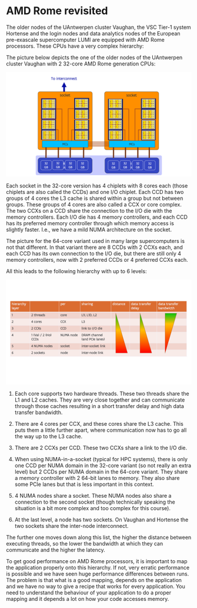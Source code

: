 # AMD Rome revisited

The older nodes of the UAntwerpen cluster Vaughan, the VSC Tier-1 system Hortense 
and the login nodes and data analytics nodes of the European pre-exascale supercomputer LUMI
are equipped with AMD Rome processors. These CPUs have a very complex hierarchy:

The picture below depicts the one of the older nodes of the UAntwerpen cluster
Vaughan with 2 32-core AMD Rome generation CPUs:

![Vaughan 32-core CPU AMD Rome ](../img/C02_S09_01_AMD_Rome_2.png)

Each socket in the 32-core version has 4 chiplets with 8 cores each (those chiplets
are also called the CCDs) and one I/O chiplet. Each CCD has two groups of 4 cores
the L3 cache is shared within a group but not between groups. These groups of 4 cores
are also called a CCX or core complex. The two CCXs on a CCD share the connection
to the I/O die with the memory controllers. Each I/O die has 4 memory controllers,
and each CCD has its preferred memory controller through which memory access is 
slightly faster. I.e., we have a mild NUMA architecture on the socket.

The picture for the 64-core variant used in many large supercomputers is not that 
different. In that variant there are 8 CCDs with 2 CCXs each, and each CCD has its 
own connection to the I/O die, but there are still only 4 memory controllers, now with
2 preferred CCDs or 4 preferred CCXs each.

All this leads to the following hierarchy with up to 6 levels:

![Hierarchy AMD Rome](../img/C03_S03_01_AMD_Rome_levels.png)

1.  Each core supports two hardware threads. These two threads share the L1 and L2 caches.
    They are very close together and can communicate through those caches resulting in 
    a short transfer delay and high data transfer bandwidth.

2.  There are 4 cores per CCX, and these cores share the L3 cache.
    This puts them a little further apart, where communication now has to go all
    the way up to the L3 cache.

3.  There are 2 CCXs per CCD. These two CCXs share a link to the I/O die.

4.  When using NUMA-in-a-socket (typical for HPC systems), there is only one
    CCD per NUMA domain in the 32-core variant (so not really an extra level)
    but 2 CCDs per NUMA domain in the 64-core variant. They share a memory
    controller with 2 64-bit lanes to memory. They also share some PCIe lanes
    but that is less important in this context.

5.  4 NUMA nodes share a socket. These NUMA nodes also share a connection
    to the second socket (though technically speaking the situation is a bit
    more complex and too complex for this course).

6.  At the last level, a node has two sockets. On Vaughan and Hortense the two
    sockets share the inter-node interconnect.

The further one moves down along this list, the higher the distance between
executing threads, so the lower the bandwidth at which they can communicate 
and the higher the latency.

To get good performance on AMD Rome processors, it is important to map the application
properly onto this hierarchy. If not, very erratic performance is possible and we have seen
huge performance differences between runs. The problem is that what is a good mapping, depends
on the application and we have no way to give a recipe that works for every application. 
You need to understand the behaviour of your application to do a proper mapping and it depends
a lot on how your code accesses memory.
